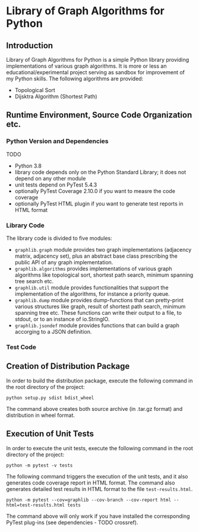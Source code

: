 # Library of Graph Algorithms for Python

## Introduction
Library of Graph Algorithms for Python is a simple Python library providing implementations of various graph algorithms. It is more or less an educational/experimental project serving as sandbox for improvement of my Python skills. The following algorithms are provided:
- Topological Sort
- Dijsktra Algorithm (Shortest Path)


## Runtime Environment, Source Code Organization etc.

### Python Version and Dependencies
TODO
- Python 3.8
- library code depends only on the Python Standard Library; it does not depend on any other module
- unit tests depend on PyTest 5.4.3
- optionally PyTest Coverage 2.10.0 if you want to measre the code coverage
- optionally PyTest HTML plugin if you want to generate test reports in HTML format

### Library Code
The library code is divided to five modules:
- `graphlib.graph` module provides two graph implementations (adjacency matrix, adjacency set), plus
an abstract base class prescribing the public API of any graph implementation.
- `graphlib.algorithms` provides implementations of various graph algorithms like topological sort, shortest path search, minimum spanning tree search etc.
- `graphlib.util` module provides functionalities that support the implementation of the algorithms, for instance a priority queue.
- `graphlib.dump` module provides dump-functions that can pretty-print various structures like graph, result of shortest path search, minimum spanning tree etc. These functions can write their output to a file, to stdout, or to an instance of io.StringIO.
- `graphlib.jsondef` module provides functions that can build a graph accorging to a JSON definition.


### Test Code


## Creation of Distribution Package
In order to build the distribution package, execute the following command in the root directory of the project:
```
python setup.py sdist bdist_wheel
```

The command above creates both source archive (in .tar.gz format) and distribution in wheel format.


## Execution of Unit Tests
In order to execute the unit tests, execute the following command in the root directory of the project:
```
python -m pytest -v tests
```

The following command triggers the execution of the unit tests, and it also generates code coverage report in HTML format. The command also generates detailed test results in HTML format to the file `test-results.html`.
```
python -m pytest --cov=graphlib --cov-branch --cov-report html --html=test-results.html tests
```

The command above will only work if you have installed the corresponding PyTest plug-ins (see dependencies - TODO crossref).
